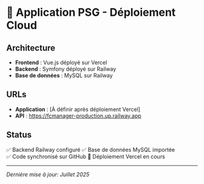 # 🚀 Application PSG - Déploiement Cloud

## Architecture
- **Frontend** : Vue.js déployé sur Vercel
- **Backend** : Symfony déployé sur Railway  
- **Base de données** : MySQL sur Railway

## URLs
- **Application** : [À définir après déploiement Vercel]
- **API** : https://fcmanager-production.up.railway.app

## Status
✅ Backend Railway configuré
✅ Base de données MySQL importée  
✅ Code synchronisé sur GitHub
🚀 Déploiement Vercel en cours

---
*Dernière mise à jour: Juillet 2025*
